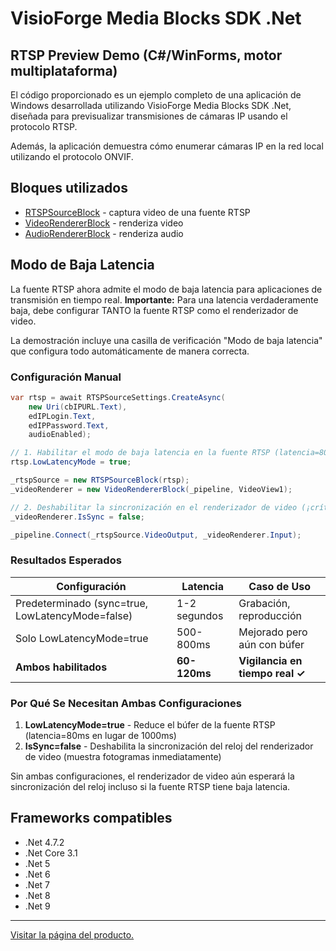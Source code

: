 # VisioForge Media Blocks SDK .Net

## RTSP Preview Demo (C#/WinForms, motor multiplataforma)

El código proporcionado es un ejemplo completo de una aplicación de Windows desarrollada utilizando VisioForge Media Blocks SDK .Net, diseñada para previsualizar transmisiones de cámaras IP usando el protocolo RTSP.

Además, la aplicación demuestra cómo enumerar cámaras IP en la red local utilizando el protocolo ONVIF.

## Bloques utilizados

- [RTSPSourceBlock](https://www.visioforge.com/help/docs/dotnet/mediablocks/Sources#rtsp-source-block) - captura video de una fuente RTSP
- [VideoRendererBlock](https://www.visioforge.com/help/docs/dotnet/mediablocks/VideoRendering) - renderiza video
- [AudioRendererBlock](https://www.visioforge.com/help/docs/dotnet/mediablocks/AudioRendering) - renderiza audio

## Modo de Baja Latencia

La fuente RTSP ahora admite el modo de baja latencia para aplicaciones de transmisión en tiempo real. **Importante:** Para una latencia verdaderamente baja, debe configurar TANTO la fuente RTSP como el renderizador de video.

La demostración incluye una casilla de verificación "Modo de baja latencia" que configura todo automáticamente de manera correcta.

### Configuración Manual

```csharp
var rtsp = await RTSPSourceSettings.CreateAsync(
    new Uri(cbIPURL.Text), 
    edIPLogin.Text, 
    edIPPassword.Text, 
    audioEnabled);

// 1. Habilitar el modo de baja latencia en la fuente RTSP (latencia=80ms, sin búfer)
rtsp.LowLatencyMode = true;

_rtspSource = new RTSPSourceBlock(rtsp);
_videoRenderer = new VideoRendererBlock(_pipeline, VideoView1);

// 2. Deshabilitar la sincronización en el renderizador de video (¡crítico para baja latencia!)
_videoRenderer.IsSync = false;

_pipeline.Connect(_rtspSource.VideoOutput, _videoRenderer.Input);
```

### Resultados Esperados

| Configuración | Latencia | Caso de Uso |
|---------------|---------|----------|
| Predeterminado (sync=true, LowLatencyMode=false) | 1-2 segundos | Grabación, reproducción |
| Solo LowLatencyMode=true | 500-800ms | Mejorado pero aún con búfer |
| **Ambos habilitados** | **60-120ms** | **Vigilancia en tiempo real ✓** |

### Por Qué Se Necesitan Ambas Configuraciones

1. **LowLatencyMode=true** - Reduce el búfer de la fuente RTSP (latencia=80ms en lugar de 1000ms)
2. **IsSync=false** - Deshabilita la sincronización del reloj del renderizador de video (muestra fotogramas inmediatamente)

Sin ambas configuraciones, el renderizador de video aún esperará la sincronización del reloj incluso si la fuente RTSP tiene baja latencia.

## Frameworks compatibles

- .Net 4.7.2
- .Net Core 3.1
- .Net 5
- .Net 6
- .Net 7
- .Net 8
- .Net 9

---

[Visitar la página del producto.](https://www.visioforge.com/media-blocks-sdk-net)
